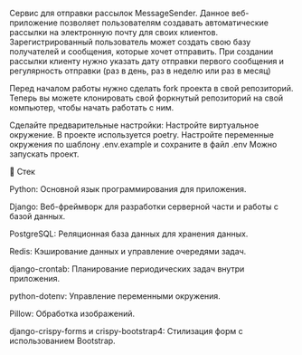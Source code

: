 Сервис для отправки рассылок MessageSender.
Данное веб-приложение позволяет пользователям создавать автоматические рассылки на электронную почту для своих клиентов. Зарегистрированный пользователь может создать свою базу получателей и сообщения, которые хочет отправить. При создании рассылки клиенту нужно указать дату отправки первого сообщения и регулярность отправки (раз в день, раз в неделю или раз в месяц)

Перед началом работы нужно сделать fork проекта в свой репозиторий. Теперь вы можете клонировать свой форкнутый репозиторий на свой компьютер, чтобы начать работать с ним.

Сделайте предварительные настройки:
Настройте виртуальное окружение. В проекте используется poetry.
Настройте переменные окружения по шаблону .env.example и сохраните в файл .env
Можно запускать проект.


🌟 Стек

Python: Основной язык программирования для приложения.

Django: Веб-фреймворк для разработки серверной части и работы с базой данных.

PostgreSQL: Реляционная база данных для хранения данных.

Redis: Кэширование данных и управление очередями задач.

django-crontab: Планирование периодических задач внутри приложения.

python-dotenv: Управление переменными окружения.

Pillow: Обработка изображений.

django-crispy-forms и crispy-bootstrap4: Стилизация форм с использованием Bootstrap.
